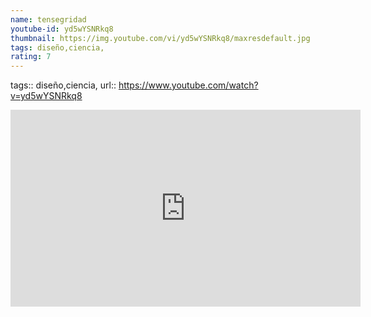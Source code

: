 ```yaml
---
name: tensegridad
youtube-id: yd5wYSNRkq8
thumbnail: https://img.youtube.com/vi/yd5wYSNRkq8/maxresdefault.jpg
tags: diseño,ciencia,
rating: 7
---
```

tags:: diseño,ciencia,
url:: https://www.youtube.com/watch?v=yd5wYSNRkq8

<iframe width='560' height='315' src='https://www.youtube.com/embed/yd5wYSNRkq8' title='YouTube video player' frameborder='0' allow='accelerometer; autoplay; clipboard-write; encrypted-media; gyroscope; picture-in-picture; web-share' allowfullscreen></iframe>


